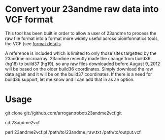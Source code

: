 Convert your 23andme raw data into VCF format
=============

This tool has been built in order to allow a user of 23andme to process the raw file format into a format more widely useful across bioinformatics tools, the VCF (see [format details](http://www.1000genomes.org/wiki/Analysis/Variant%20Call%20Format/vcf-variant-call-format-version-41 "VCF format description").

A reference is included which is limited to only those sites targetted by the 23andme microarray. 23andme recently made the change from build36 (hg18) to build37 (hg19), so any raw files downloaded before August 9, 2012 will be based on the older build36 coordinates. Simply download the raw data again and it will be on the build37 coordinates. If there is a need for build36 support, let me know and I can add that in as an option.

Usage
=======

git clone git://github.com/arrogantrobot/23andme2vcf.git

cd 23andme2vcf

perl 23andme2vcf.pl /path/to/23andme_raw.txt /path/to/output.vcf


